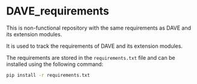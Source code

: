 # DAVE_requirements

This is non-functional repository with the same requirements as DAVE and its extension modules.

It is used to track the requirements of DAVE and its extension modules.

The requirements are stored in the `requirements.txt` file and can be installed using the following command:

```cmd
pip install -r requirements.txt
```

